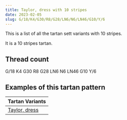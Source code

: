 ```yaml
---
title: Taylor, dress with 10 stripes
date: 2023-02-05
slug: G/18/K4/G30/R8/G28/LN6/N6/LN46/G10/Y/6
---
```

This is a list of all the tartan sett variants with 10 stripes.

It is a 10 stripes tartan.


## Thread count
G/18 K4 G30 R8 G28 LN6 N6 LN46 G10 Y/6

## Examples of this tartan pattern

| Tartan Variants |
|---------------|
| [Taylor, dress](/variants/g/18/k4/g30/r8/g28/ln6/n6/ln46/g10/y/6-g008000-k000000-lne0e0e0-n808080-rc00000-yf0c000)||
